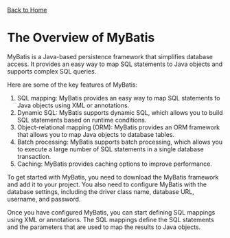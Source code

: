 [Back to Home](../README.md)
# The Overview of MyBatis
MyBatis is a Java-based persistence framework that 
simplifies database access. It provides an easy way 
to map SQL statements to Java objects and supports 
complex SQL queries.

Here are some of the key features of MyBatis:
1. SQL mapping: MyBatis provides an easy way to map 
SQL statements to Java objects using XML or 
annotations.
2. Dynamic SQL: MyBatis supports dynamic SQL, which
allows you to build SQL statements based on 
runtime conditions.
3. Object-relational mapping (ORM): MyBatis provides 
an ORM framework that allows you to map Java objects
to database tables.
4. Batch processing: MyBatis supports batch processing,
which allows you to execute a large number of SQL 
statements in a single database transaction.
5. Caching: MyBatis provides caching options to improve
performance.

To get started with MyBatis, you need to download
the MyBatis framework and add it to your project.
You also need to configure MyBatis with the database 
settings, including the driver class name, database 
URL, username, and password.

Once you have configured MyBatis, you can start 
defining SQL mappings using XML or annotations. 
The SQL mappings define the SQL statements and 
the parameters that are used to map the results 
to Java objects.